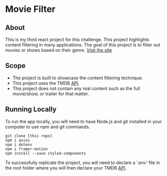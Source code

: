 # Movie Filter

## About

This is my third react project for this challenge. This project highlights content filtering in many applications. The goal of this project is to filter out movies or shows based on their genre. [Visit the site](https://movie-filter-jamestariga.netlify.app/)

## Scope

- The project is built to showcase the content filtering technique.
- This project uses the TMDB [API](https://www.themoviedb.org/).
- This project does not contain any real content such as the full movie/show, or trailer for that matter.

## Running Locally

To run the app locally, you will need to have Node.js and git installed in your computer to use npm and git commands.

```
git clone [this repo]
npm i axios
npm i dotenv
npm i framer-motion
npm install --save styled-components
```

To successfully replicate the project, you will need to declare a '.env' file in the root folder where you will then declare your TMDB [API](https://www.themoviedb.org/).
